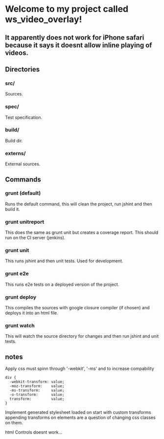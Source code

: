 # Welcome to my project called ws_video_overlay!

## It apparently does not work for iPhone safari because it says it doesnt allow inline playing of videos.

## Directories

### src/
Sources.

### spec/
Test specification.

### build/
Build dir.

### externs/
External sources.

## Commands

### grunt (default)
Runs the default command, this will clean the project, run jshint and then build it.

### grunt unitreport 
This does the same as grunt unit but creates a coverage report. This should run on the CI server (jenkins).

### grunt unit 
This runs jshint and then unit tests. Used for development.

### grunt e2e
This runs e2e tests on a deployed version of the project.

### grunt deploy
This compiles the sources with google closure compiler (if chosen) and deploys it into an html file.

### grunt watch
This will watch the source directory for changes and then run jshint and unit tests.

## notes

Apply css must spinn through '-webkit', '-ms' and  to increase compability
```
div {
  -webkit-transform: value;
  -moz-transform:    value;
  -ms-transform:     value;
  -o-transform:      value;
  transform:         value;
}
```

Implement generated stylesheet loaded on start with custom transforms appending transforms on elements are a question of changing css classes on them. 

html Controls doesnt work...